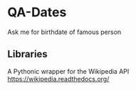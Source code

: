 # QA-Dates
Ask me for birthdate of famous person
## Libraries
A Pythonic wrapper for the Wikipedia API https://wikipedia.readthedocs.org/ 

